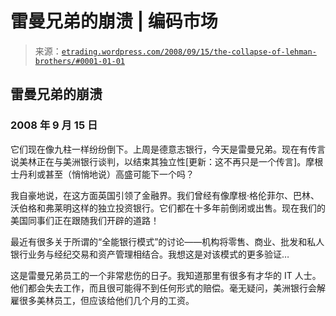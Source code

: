 <!--yml

分类：未分类

日期：2024-05-12 19:41:16

-->

# 雷曼兄弟的崩溃 | 编码市场

> 来源：[`etrading.wordpress.com/2008/09/15/the-collapse-of-lehman-brothers/#0001-01-01`](https://etrading.wordpress.com/2008/09/15/the-collapse-of-lehman-brothers/#0001-01-01)

## 雷曼兄弟的崩溃

### 2008 年 9 月 15 日

它们现在像九柱一样纷纷倒下。上周是德意志银行，今天是雷曼兄弟。现在有传言说美林正在与美洲银行谈判，以结束其独立性[更新：这不再只是一个传言]。摩根士丹利或甚至（悄悄地说）高盛可能下一个吗？

我自豪地说，在这方面英国引领了金融界。我们曾经有像摩根·格伦菲尔、巴林、沃伯格和弗莱明这样的独立投资银行。它们都在十多年前倒闭或出售。现在我们的美国同事们正在跟随我们开辟的道路！

最近有很多关于所谓的“全能银行模式”的讨论——机构将零售、商业、批发和私人银行业务与经纪交易和资产管理相结合。我想这是对该模式的更多验证…

这是雷曼兄弟员工的一个非常悲伤的日子。我知道那里有很多有才华的 IT 人士。他们都会失去工作，而且很可能得不到任何形式的赔偿。毫无疑问，美洲银行会解雇很多美林员工，但应该给他们几个月的工资。
